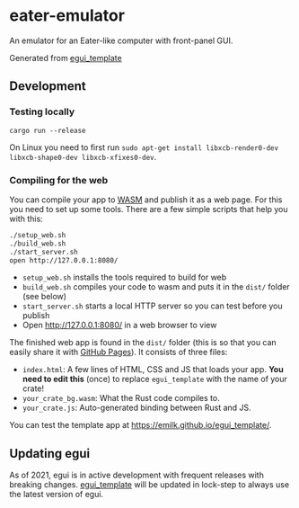 # eater-emulator

An emulator for an Eater-like computer with front-panel GUI.

Generated from [egui_template](https://github.com/emilk/egui_template)

## Development

### Testing locally

`cargo run --release`

On Linux you need to first run `sudo apt-get install libxcb-render0-dev libxcb-shape0-dev libxcb-xfixes0-dev`.

### Compiling for the web

You can compile your app to [WASM](https://en.wikipedia.org/wiki/WebAssembly) and publish it as a web page. For this you need to set up some tools. There are a few simple scripts that help you with this:

``` sh
./setup_web.sh
./build_web.sh
./start_server.sh
open http://127.0.0.1:8080/
```

* `setup_web.sh` installs the tools required to build for web
* `build_web.sh` compiles your code to wasm and puts it in the `dist/` folder (see below)
* `start_server.sh` starts a local HTTP server so you can test before you publish
* Open http://127.0.0.1:8080/ in a web browser to view

The finished web app is found in the `dist/` folder (this is so that you can easily share it with [GitHub Pages](https://docs.github.com/en/free-pro-team@latest/github/working-with-github-pages/configuring-a-publishing-source-for-your-github-pages-site)). It consists of three files:

* `index.html`: A few lines of HTML, CSS and JS that loads your app. **You need to edit this** (once) to replace `egui_template` with the name of your crate!
* `your_crate_bg.wasm`: What the Rust code compiles to.
* `your_crate.js`: Auto-generated binding between Rust and JS.

You can test the template app at <https://emilk.github.io/egui_template/>.

## Updating egui

As of 2021, egui is in active development with frequent releases with breaking changes. [egui_template](https://github.com/emilk/egui_template/) will be updated in lock-step to always use the latest version of egui.
